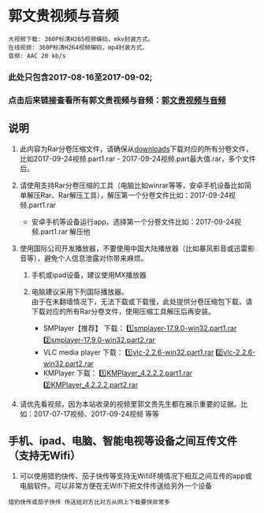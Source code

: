 # 郭文贵视频与音频

```
大视频下载: 360P标清H265视频编码，mkv封装方式。
在线视频: 360P标清H264视频编码，mp4封装方式。
音频: AAC 20 kb/s
```

### 此处只包含2017-08-16至2017-09-02; 
### 点击后来链接查看所有郭文贵视频与音频：[郭文贵视频与音频](https://github.com/sky8964/home/wiki/%E9%83%AD%E6%96%87%E8%B4%B5%E8%A7%86%E9%A2%91%E4%B8%8E%E9%9F%B3%E9%A2%91) 


## 说明
1. 此内容为Rar分卷压缩文件，请确保从[downloads](/downloads)下载对应的所有分卷文件，比如2017-09-24视频.part1.rar - 2017-09-24视频.part最大值.rar，多个文件后。
1. 请使用支持Rar分卷压缩的工具（电脑比如winrar等等，安卓手机设备比如简单解压Rar、Rar解压工具），解压第一个分卷文件比如：2017-09-24视频.part1.rar

   * 安卓手机等设备运行app，选择第一个分卷文件比如：2017-09-24视频.part1.rar 解压他

1. 使用国际公司开发播放器，不要使用中国大陆播放器（比如暴风影音或迅雷影音等），避免个人信息泄露对你带来麻烦。
   1. 手机或ipad设备，建议使用MX播放器
   1. 电脑建议采用下列国际播放器。  
由于在未翻墙情况下，无法下载或下载慢，此处提供分卷压缩包下载，请下载对应的所有Rar分卷文件，使用压缩工具解压后再安装。

      * SMPlayer【推荐】 下载： [:one:smplayer-17.9.0-win32.part1.rar](https://github.com/sky8964/storage1/raw/master/player/smplayer-17.9.0-win32.part1.rar) [:two:smplayer-17.9.0-win32.part2.rar](https://github.com/sky8964/storage1/raw/master/player/smplayer-17.9.0-win32.part2.rar)
      * VLC media player 下载： [:one:vlc-2.2.6-win32.part1.rar](https://github.com/sky8964/storage1/raw/master/player/vlc-2.2.6-win32.part1.rar) [:two:vlc-2.2.6-win32.part2.rar](https://github.com/sky8964/storage1/raw/master/player/vlc-2.2.6-win32.part2.rar)
      * KMPlayer 下载： [:one:KMPlayer_4.2.2.2.part1.rar](https://github.com/sky8964/storage1/raw/master/player/KMPlayer_4.2.2.2.part1.rar) [:two:KMPlayer_4.2.2.2.part2.rar](https://github.com/sky8964/storage1/raw/master/player/KMPlayer_4.2.2.2.part2.rar)
1. 请优先看视频，因为本站收录的视频里郭文贵先生都在展示重要的证据。比如：2017-07-17视频、2017-09-24视频 等等

## 手机、ipad、电脑、智能电视等设备之间互传文件（支持无Wifi）
1. 可以使用猎豹快传、茄子快传等支持无Wifi环境情况下相互之间互传的app或电脑软件。可以非常方便在无Wifi下把文件传送给另外一个设备

```
猎豹快传或茄子快传 传送给对方比对方从网上下载要快非常多
```